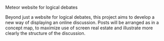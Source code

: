 
Meteor website for logical debates

Beyond just a website for logical debates, this project aims to develop a new way of displaying an online discussion. Posts will be arranged as in a concept map, to maximize use of screen real estate and illustrate more clearly the structure of the discussion.
